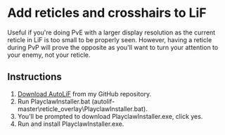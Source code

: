 # Add reticles and crosshairs to LiF
Useful if you're doing PvE with a larger display resolution as the current reticle in LiF is too small to be properly seen. However, having a reticle during PvP will prove the opposite as you'll want to turn your attention to your enemy, not your reticle.
## Instructions
1. [Download AutoLiF](https://github.com/rydland/autolif/archive/master.zip) from my GitHub repository.
2. Run PlayclawInstaller.bat (autolif-master\reticle_overlay\PlayclawInstaller.bat).
3. You'll be prompted to download PlayclawInstaller.exe, click yes.
4. Run and install PlayclawInstaller.exe.
